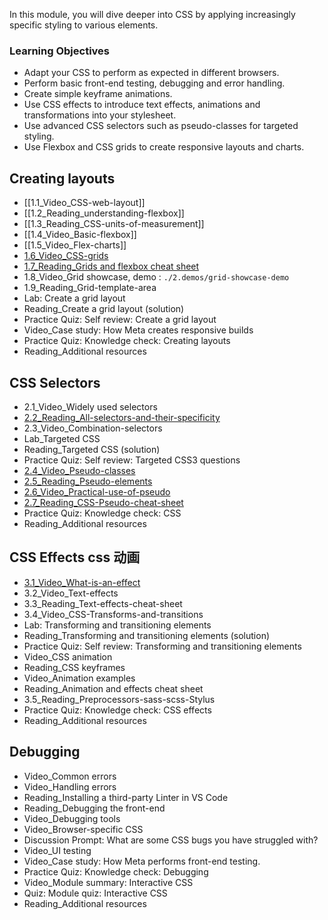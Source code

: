 
In this module, you will dive deeper into CSS by applying increasingly specific styling to various elements.
### Learning Objectives
- Adapt your CSS to perform as expected in different browsers.
- Perform basic front-end testing, debugging and error handling.
- Create simple keyframe animations.
- Use CSS effects to introduce text effects, animations and transformations into your stylesheet.
- Use advanced CSS selectors such as pseudo-classes for targeted styling.
- Use Flexbox and CSS grids to create responsive layouts and charts.

## Creating layouts
- [[1.1_Video_CSS-web-layout]]
- [[1.2_Reading_understanding-flexbox]]
- [[1.3_Reading_CSS-units-of-measurement]]
- [[1.4_Video_Basic-flexbox]]
- [[1.5_Video_Flex-charts]]
- [1.6_Video_CSS-grids](./1.course/1.6_Video_CSS-grids.md)
- [1.7_Reading_Grids and flexbox cheat sheet](./1.course/1.7_grids-and-flexbox-cheat-sheet.md)
- 1.8_Video_Grid showcase, demo : `./2.demos/grid-showcase-demo`
- 1.9_Reading_Grid-template-area
- Lab: Create a grid layout
- Reading_Create a grid layout (solution)
- Practice Quiz: Self review: Create a grid layout
- Video_Case study: How Meta creates responsive builds
- Practice Quiz: Knowledge check: Creating layouts
- Reading_Additional resources
## CSS Selectors
- 2.1_Video_Widely used selectors
- [2.2_Reading_All-selectors-and-their-specificity](./1.course/2.2_Reading_All-selectors-and-their-specificity.md)
- 2.3_Video_Combination-selectors
- Lab_Targeted CSS
- Reading_Targeted CSS (solution)
- Practice Quiz: Self review: Targeted CSS3 questions
- [2.4_Video_Pseudo-classes](./1.course/2.4_Video_Pseudo-classes.md)
- [2.5_Reading_Pseudo-elements](2.5_Reading_pseudo-elements.md)
- [2.6_Video_Practical-use-of-pseudo](./1.course/2.6_Video_Practical-use-of-pseudo.md)
- [2.7_Reading_CSS-Pseudo-cheat-sheet](./1.course/2.7_Reading_CSS-Pseudo-cheat-sheet.md)
- Practice Quiz: Knowledge check: CSS
- Reading_Additional resources

## CSS Effects css 动画
- [3.1_Video_What-is-an-effect](./1.course/3.1_Video_What-is-an-effect.md)
- 3.2_Video_Text-effects
- 3.3_Reading_Text-effects-cheat-sheet
- 3.4_Video_CSS-Transforms-and-transitions
- Lab: Transforming and transitioning elements
- Reading_Transforming and transitioning elements (solution)
- Practice Quiz: Self review: Transforming and transitioning elements
- Video_CSS animation
- Reading_CSS keyframes
- Video_Animation examples
- Reading_Animation and effects cheat sheet
- 3.5_Reading_Preprocessors-sass-scss-Stylus
- Practice Quiz: Knowledge check: CSS effects
- Reading_Additional resources

## Debugging

- Video_Common errors
- Video_Handling errors
- Reading_Installing a third-party Linter in VS Code
- Reading_Debugging the front-end
- Video_Debugging tools
- Video_Browser-specific CSS
- Discussion Prompt: What are some CSS bugs you have struggled with?
- Video_UI testing
- Video_Case study: How Meta performs front-end testing.
- Practice Quiz: Knowledge check: Debugging
- Video_Module summary: Interactive CSS
- Quiz: Module quiz: Interactive CSS
- Reading_Additional resources